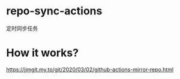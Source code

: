 # repo-sync-actions
定时同步任务

# How it works?

https://jjmgit.my.to/git/2020/03/02/github-actions-mirror-repo.html
